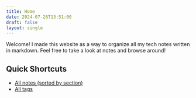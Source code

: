 ```yaml
---
title: Home
date: 2024-07-26T13:51:00
draft: false
layout: single
---
```


Welcome! I made this website as a way to organize all my tech notes written in markdown. Feel free to take a look at notes and browse around!

## Quick Shortcuts

- [All notes (sorted by section)](/notes)
- [All tags](/tags)
